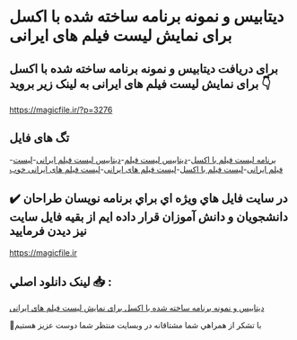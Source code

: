 # دیتابیس و نمونه برنامه ساخته شده با اکسل برای نمایش لیست فیلم های ایرانی

## برای دریافت دیتابیس و نمونه برنامه ساخته شده با اکسل برای نمایش لیست فیلم های ایرانی به لینک زیر بروید 👇

https://magicfile.ir/?p=3276

## تگ های فایل

-[برنامه لیست فیلم با اکسل](https://magicfile.ir/product/%d8%af%db%8c%d8%aa%d8%a7%d8%a8%db%8c%d8%b3-%d8%a7%da%a9%d8%b3%d9%84-%d8%a8%d8%b1%d8%a7%db%8c-%d9%86%d9%85%d8%a7%db%8c%d8%b4-%d9%84%db%8c%d8%b3%d8%aa-%d9%81%db%8c%d9%84%d9%85-%d9%87%d8%a7%db%8c-%d8%a7%db%8c%d8%b1%d8%a7%d9%86%db%8c/)-[دیتابیس لیست فیلم](https://magicfile.ir/product/%d8%af%db%8c%d8%aa%d8%a7%d8%a8%db%8c%d8%b3-%d8%a7%da%a9%d8%b3%d9%84-%d8%a8%d8%b1%d8%a7%db%8c-%d9%86%d9%85%d8%a7%db%8c%d8%b4-%d9%84%db%8c%d8%b3%d8%aa-%d9%81%db%8c%d9%84%d9%85-%d9%87%d8%a7%db%8c-%d8%a7%db%8c%d8%b1%d8%a7%d9%86%db%8c/)-[دیتابیس لیست فیلم ایرانی](https://magicfile.ir/product/%d8%af%db%8c%d8%aa%d8%a7%d8%a8%db%8c%d8%b3-%d8%a7%da%a9%d8%b3%d9%84-%d8%a8%d8%b1%d8%a7%db%8c-%d9%86%d9%85%d8%a7%db%8c%d8%b4-%d9%84%db%8c%d8%b3%d8%aa-%d9%81%db%8c%d9%84%d9%85-%d9%87%d8%a7%db%8c-%d8%a7%db%8c%d8%b1%d8%a7%d9%86%db%8c/)-[لیست فیلم ایرانی](https://magicfile.ir/product/%d8%af%db%8c%d8%aa%d8%a7%d8%a8%db%8c%d8%b3-%d8%a7%da%a9%d8%b3%d9%84-%d8%a8%d8%b1%d8%a7%db%8c-%d9%86%d9%85%d8%a7%db%8c%d8%b4-%d9%84%db%8c%d8%b3%d8%aa-%d9%81%db%8c%d9%84%d9%85-%d9%87%d8%a7%db%8c-%d8%a7%db%8c%d8%b1%d8%a7%d9%86%db%8c/)-[لیست فیلم با اکسل](https://magicfile.ir/product/%d8%af%db%8c%d8%aa%d8%a7%d8%a8%db%8c%d8%b3-%d8%a7%da%a9%d8%b3%d9%84-%d8%a8%d8%b1%d8%a7%db%8c-%d9%86%d9%85%d8%a7%db%8c%d8%b4-%d9%84%db%8c%d8%b3%d8%aa-%d9%81%db%8c%d9%84%d9%85-%d9%87%d8%a7%db%8c-%d8%a7%db%8c%d8%b1%d8%a7%d9%86%db%8c/)-[لیست فیلم های ایرانی](https://magicfile.ir/product/%d8%af%db%8c%d8%aa%d8%a7%d8%a8%db%8c%d8%b3-%d8%a7%da%a9%d8%b3%d9%84-%d8%a8%d8%b1%d8%a7%db%8c-%d9%86%d9%85%d8%a7%db%8c%d8%b4-%d9%84%db%8c%d8%b3%d8%aa-%d9%81%db%8c%d9%84%d9%85-%d9%87%d8%a7%db%8c-%d8%a7%db%8c%d8%b1%d8%a7%d9%86%db%8c/)-[لیست فیلم های ایرانی خوب](https://magicfile.ir/product/%d8%af%db%8c%d8%aa%d8%a7%d8%a8%db%8c%d8%b3-%d8%a7%da%a9%d8%b3%d9%84-%d8%a8%d8%b1%d8%a7%db%8c-%d9%86%d9%85%d8%a7%db%8c%d8%b4-%d9%84%db%8c%d8%b3%d8%aa-%d9%81%db%8c%d9%84%d9%85-%d9%87%d8%a7%db%8c-%d8%a7%db%8c%d8%b1%d8%a7%d9%86%db%8c/)

## ✔️ در سايت فايل هاي ويژه اي براي برنامه نويسان طراحان دانشجويان و دانش آموزان قرار داده ايم از بقيه فايل سايت نيز ديدن فرماييد

https://magicfile.ir


## لينک دانلود اصلي 📥 :

[دیتابیس و نمونه برنامه ساخته شده با اکسل برای نمایش لیست فیلم های ایرانی](https://magicfile.ir/product/%d8%af%db%8c%d8%aa%d8%a7%d8%a8%db%8c%d8%b3-%d8%a7%da%a9%d8%b3%d9%84-%d8%a8%d8%b1%d8%a7%db%8c-%d9%86%d9%85%d8%a7%db%8c%d8%b4-%d9%84%db%8c%d8%b3%d8%aa-%d9%81%db%8c%d9%84%d9%85-%d9%87%d8%a7%db%8c-%d8%a7%db%8c%d8%b1%d8%a7%d9%86%db%8c/) 


🙏با تشکر از همراهي شما مشتاقانه در وبسایت منتظر شما دوست عزیز هستیم

